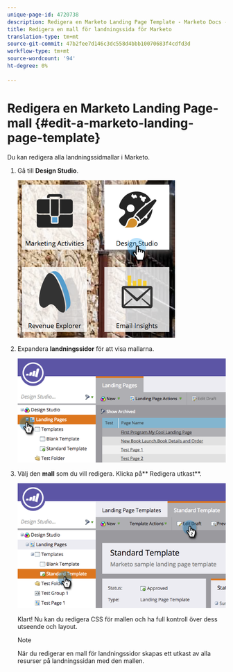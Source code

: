 ```yaml
---
unique-page-id: 4720738
description: Redigera en Marketo Landing Page Template - Marketo Docs - Produktdokumentation
title: Redigera en mall för landningssida för Marketo
translation-type: tm+mt
source-git-commit: 47b2fee7d146c3dc558d4bbb10070683f4cdfd3d
workflow-type: tm+mt
source-wordcount: '94'
ht-degree: 0%

---
```



# Redigera en Marketo Landing Page-mall {#edit-a-marketo-landing-page-template}

Du kan redigera alla landningssidmallar i Marketo.

1. Gå till **Design Studio**.

   ![](assets/designstudio.png)

1. Expandera **landningssidor** för att visa mallarna.

   ![](assets/image2015-5-21-12-3a40-3a3.png)

1. Välj den **mall** som du vill redigera. Klicka på** Redigera utkast**.

   ![](assets/image2015-5-21-12-3a37-3a54.png)

   Klart! Nu kan du redigera CSS för mallen och ha full kontroll över dess utseende och layout.

   >[!NOTE]
   >
   >När du redigerar en mall för landningssidor skapas ett utkast av alla resurser på landningssidan med den mallen.

